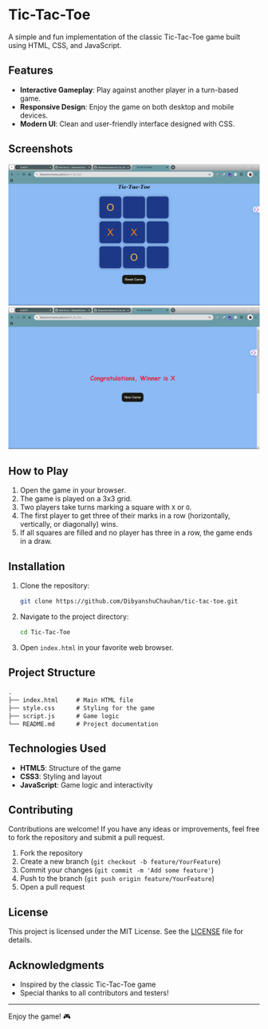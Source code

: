 # Tic-Tac-Toe

A simple and fun implementation of the classic Tic-Tac-Toe game built using HTML, CSS, and JavaScript.

## Features

- **Interactive Gameplay**: Play against another player in a turn-based game.
- **Responsive Design**: Enjoy the game on both desktop and mobile devices.
- **Modern UI**: Clean and user-friendly interface designed with CSS.

## Screenshots

![Tic-Tac-Toe Screenshot](https://github.com/DibyanshuChauhan/Tic_Tac_Toe/blob/main/Screenshot%202025-01-14%20162433.png)
![Tic-Tac-Toe Screenshot](https://github.com/DibyanshuChauhan/Tic_Tac_Toe/blob/main/Screenshot%202025-01-14%20162442.png)

## How to Play

1. Open the game in your browser.
2. The game is played on a 3x3 grid.
3. Two players take turns marking a square with `X` or `O`.
4. The first player to get three of their marks in a row (horizontally, vertically, or diagonally) wins.
5. If all squares are filled and no player has three in a row, the game ends in a draw.

## Installation

1. Clone the repository:

   ```bash
   git clone https://github.com/DibyanshuChauhan/tic-tac-toe.git
   ```

2. Navigate to the project directory:

   ```bash
   cd Tic-Tac-Toe
   ```

3. Open `index.html` in your favorite web browser.

## Project Structure

```
.
├── index.html     # Main HTML file
├── style.css      # Styling for the game
├── script.js      # Game logic
└── README.md      # Project documentation
```

## Technologies Used

- **HTML5**: Structure of the game
- **CSS3**: Styling and layout
- **JavaScript**: Game logic and interactivity

## Contributing

Contributions are welcome! If you have any ideas or improvements, feel free to fork the repository and submit a pull request.

1. Fork the repository
2. Create a new branch (`git checkout -b feature/YourFeature`)
3. Commit your changes (`git commit -m 'Add some feature'`)
4. Push to the branch (`git push origin feature/YourFeature`)
5. Open a pull request

## License

This project is licensed under the MIT License. See the [LICENSE](LICENSE) file for details.

## Acknowledgments

- Inspired by the classic Tic-Tac-Toe game
- Special thanks to all contributors and testers!

---

Enjoy the game! 🎮
